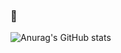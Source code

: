 ### 🔭 

![Anurag's GitHub stats](https://github-readme-stats.vercel.app/api?username=thepherm&show_icons=true&theme=merko&count_private=true)

<!--
**thepherm/thepherm** is a ✨ _special_ ✨ repository because its `README.md` (this file) appears on your GitHub profile.

Here are some ideas to get you started:

- 🔭 I’m currently working on ...
- 🌱 I’m currently learning ...
- 👯 I’m looking to collaborate on ...
- 🤔 I’m looking for help with ...
- 💬 Ask me about ...
- 📫 How to reach me: ...
- 😄 Pronouns: ...
- ⚡ Fun fact: ...
-->
